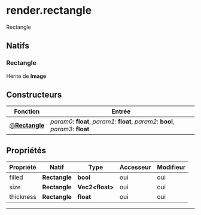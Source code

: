 # render.rectangle

Rectangle
## Natifs
### Rectangle
Hérite de **Image**
## Constructeurs
|Fonction|Entrée|
|-|-|
|[@**Rectangle**](#ctor_0)| *param0*: **float**,  *param1*: **float**,  *param2*: **bool**,  *param3*: **float**|
## Propriétés
|Propriété|Natif|Type|Accesseur|Modifieur|
|-|-|-|-|-|
|filled|**Rectangle**|**bool**|oui|oui|
|size|**Rectangle**|**Vec2\<float>**|oui|oui|
|thickness|**Rectangle**|**float**|oui|oui|


***
